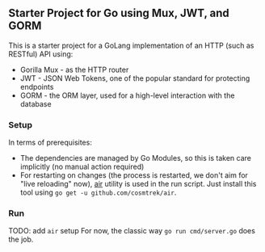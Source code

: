 ## Starter Project for Go using Mux, JWT, and GORM

This is a starter project for a GoLang implementation of an HTTP (such as RESTful) API using:

- Gorilla Mux - as the HTTP router
- JWT - JSON Web Tokens, one of the popular standard for protecting endpoints
- GORM - the ORM layer, used for a high-level interaction with the database

### Setup

In terms of prerequisites:

- The dependencies are managed by Go Modules, so this is taken care implicitly (no manual action required)
- For restarting on changes (the process is restarted, we don't aim for "live reloading" now), [air](https://github.com/cosmtrek/air) utility is used in the run script. Just install this tool using `go get -u github.com/cosmtrek/air`.

### Run

TODO: add `air` setup
For now, the classic way `go run cmd/server.go` does the job.

